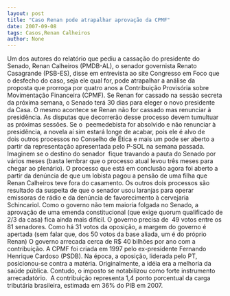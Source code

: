 ```yaml
---
layout: post
title: "Caso Renan pode atrapalhar aprovação da CPMF"
date: 2007-09-08
tags: Casos,Renan Calheiros
author: None
---
```

Um dos autores do relat&oacute;rio que pediu a cassa&ccedil;&atilde;o do presidente do Senado, Renan Calheiros (PMDB-AL), o senador governista Renato Casagrande (PSB-ES), disse em entrevista ao site Congresso em Foco que o desfecho do caso, seja ele qual for, pode atrapalhar a an&aacute;lise da proposta&nbsp;que prorroga por quatro anos a Contribui&ccedil;&atilde;o Provis&oacute;ria sobre Movimenta&ccedil;&atilde;o Financeira (CPMF).
Se Renan for cassado na sess&atilde;o secreta da pr&oacute;xima semana, o Senado&nbsp;ter&aacute; 30 dias para eleger&nbsp;o novo presidente da Casa. O mesmo acontece se Renan n&atilde;o for cassado mas renunciar &agrave; presid&ecirc;ncia. As&nbsp;disputas que decorrer&atilde;o desse processo devem tumultuar as pr&oacute;ximas sess&otilde;es. Se o&nbsp; peemedebista for absolvido e n&atilde;o renunciar &agrave; presid&ecirc;ncia, a novela a&iacute; sim estar&aacute; longe de acabar, pois ele &eacute; alvo de dois&nbsp;outros processos no Conselho de &Eacute;tica e mais um pode ser aberto a partir da representa&ccedil;&atilde;o apresentada pelo P-SOL na semana passada. Imaginem se o destino do senador&nbsp; fique travando a pauta do Senado por v&aacute;rios meses (basta lembrar que o processo atual levou tr&ecirc;s meses para chegar ao plen&aacute;rio).
O processo que est&aacute; em conclus&atilde;o agora foi aberto a partir da den&uacute;ncia de que um lobista pagou a pens&atilde;o de uma filha que Renan Calheiros teve fora do casamento. Os outros dois processos s&atilde;o resultado da suspeita de que o senador usou laranjas para operar emissoras de r&aacute;dio e da den&uacute;ncia de favorecimento &agrave; cervejaria Schincariol.
Como o governo n&atilde;o tem maioria folgada no Senado, a aprova&ccedil;&atilde;o de uma emenda constitucional (que exige quorum qualificado de 2/3 da casa) fica ainda mais dif&iacute;cil.&nbsp;O governo precisa de&nbsp; 49&nbsp;votos entre os 81 senadores.&nbsp;Como h&aacute; 31 votos da oposi&ccedil;&atilde;o, a margem do governo &eacute; apertada (sem falar que, dos 50 votos da base aliada, um &eacute; do pr&oacute;prio Renan)
O governo arrecada cerca de R$ 40 bilh&otilde;es por ano com a contribui&ccedil;&atilde;o. A CPMF foi criada em 1997 pelo ex-presidente Fernando Henrique Cardoso (PSDB). Na &eacute;poca, a oposi&ccedil;&atilde;o, liderada pelo PT, posicionou-se contra a mat&eacute;ria. Originalmente, a id&eacute;ia era a melhoria da sa&uacute;de p&uacute;blica. Contudo, o imposto se notabilizou como forte instrumento arrecadat&oacute;rio.&nbsp; A contribui&ccedil;&atilde;o representa 1,4 ponto porcentual da carga tribut&aacute;ria brasileira, estimada em 36% do PIB em 2007. 